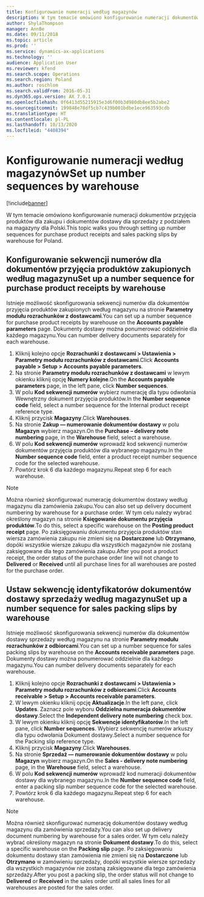 ```yaml
---
title: Konfigurowanie numeracji według magazynów
description: W tym temacie omówiono konfigurowanie numeracji dokumentów przyjęcia produktów dla zakupu i dokumentów dostawy dla sprzedaży z podziałem na magazyny dla Polski.
author: ShylaThompson
manager: AnnBe
ms.date: 09/11/2018
ms.topic: article
ms.prod: ''
ms.service: dynamics-ax-applications
ms.technology: ''
audience: Application User
ms.reviewer: kfend
ms.search.scope: Operations
ms.search.region: Poland
ms.author: roschlom
ms.search.validFrom: 2016-05-31
ms.dyn365.ops.version: AX 7.0.1
ms.openlocfilehash: 0f6413d55215915e3d6f00b3d980db8ee5b2abe2
ms.sourcegitcommit: 199848e78df5cb7c439b001bdbe1ece963593cdb
ms.translationtype: HT
ms.contentlocale: pl-PL
ms.lasthandoff: 10/13/2020
ms.locfileid: "4408394"
---
```

# <a name="set-up-number-sequences-by-warehouse"></a><span data-ttu-id="ed0e0-103">Konfigurowanie numeracji według magazynów</span><span class="sxs-lookup"><span data-stu-id="ed0e0-103">Set up number sequences by warehouse</span></span>

[!include[banner](../includes/banner.md)]

<span data-ttu-id="ed0e0-104">W tym temacie omówiono konfigurowanie numeracji dokumentów przyjęcia produktów dla zakupu i dokumentów dostawy dla sprzedaży z podziałem na magazyny dla Polski.</span><span class="sxs-lookup"><span data-stu-id="ed0e0-104">This topic walks you through setting up number sequences for purchase product receipts and sales packing slips by warehouse for Poland.</span></span>

## <a name="set-up-a-number-sequence-for-purchase-product-receipts-by-warehouse"></a><span data-ttu-id="ed0e0-105">Konfigurowanie sekwencji numerów dla dokumentów przyjęcia produktów zakupionych według magazynu</span><span class="sxs-lookup"><span data-stu-id="ed0e0-105">Set up a number sequence for purchase product receipts by warehouse</span></span>

<span data-ttu-id="ed0e0-106">Istnieje możliwość skonfigurowania sekwencji numerów dla dokumentów przyjęcia produktów zakupionych według magazynu na stronie **Parametry modułu rozrachunków z dostawcami**.</span><span class="sxs-lookup"><span data-stu-id="ed0e0-106">You can set up a number sequence for purchase product receipts by warehouse on the **Accounts payable parameters** page.</span></span> <span data-ttu-id="ed0e0-107">Dokumenty dostawy można ponumerować oddzielnie dla każdego magazynu.</span><span class="sxs-lookup"><span data-stu-id="ed0e0-107">You can number delivery documents separately for each warehouse.</span></span> 

1. <span data-ttu-id="ed0e0-108">Kliknij kolejno opcje **Rozrachunki z dostawcami > Ustawienia > Parametry modułu rozrachunków z dostawcami**.</span><span class="sxs-lookup"><span data-stu-id="ed0e0-108">Click **Accounts payable > Setup > Accounts payable parameters**.</span></span> 
2. <span data-ttu-id="ed0e0-109">Na stronie **Parametry modułu rozrachunków z dostawcami** w lewym okienku kliknij opcję **Numery kolejne**.</span><span class="sxs-lookup"><span data-stu-id="ed0e0-109">On the **Accounts payable parameters** page, in the left pane, click **Number sequences**.</span></span> 
3. <span data-ttu-id="ed0e0-110">W polu **Kod sekwencji numerów** wybierz numerację dla typu odwołania Wewnętrzny dokument przyjęcia produktów.</span><span class="sxs-lookup"><span data-stu-id="ed0e0-110">In the **Number sequence code** field, select a number sequence for the Internal product receipt reference type.</span></span> 
4. <span data-ttu-id="ed0e0-111">Kliknij przycisk **Magazyny**.</span><span class="sxs-lookup"><span data-stu-id="ed0e0-111">Click **Warehouses**.</span></span> 
5. <span data-ttu-id="ed0e0-112">Na stronie **Zakup — numerowanie dokumentów dostawy** w polu **Magazyn** wybierz magazyn.</span><span class="sxs-lookup"><span data-stu-id="ed0e0-112">On the **Purchase – delivery note numbering** page, in the **Warehouse** field, select a warehouse.</span></span> 
6. <span data-ttu-id="ed0e0-113">W polu **Kod sekwencji numerów** wprowadź kod sekwencji numerów dokumentów przyjęcia produktów dla wybranego magazynu.</span><span class="sxs-lookup"><span data-stu-id="ed0e0-113">In the **Number sequence code** field, enter a product receipt number sequence code for the selected warehouse.</span></span> 
7. <span data-ttu-id="ed0e0-114">Powtórz krok 6 dla każdego magazynu.</span><span class="sxs-lookup"><span data-stu-id="ed0e0-114">Repeat step 6 for each warehouse.</span></span> 

> [!NOTE]
> <span data-ttu-id="ed0e0-115">Można również skonfigurować numerację dokumentów dostawy według magazynu dla zamówienia zakupu.</span><span class="sxs-lookup"><span data-stu-id="ed0e0-115">You can also set up delivery document numbering by warehouse for a purchase order.</span></span> <span data-ttu-id="ed0e0-116">W tym celu należy wybrać określony magazyn na stronie **Księgowanie dokumentu przyjęcia produktów**.</span><span class="sxs-lookup"><span data-stu-id="ed0e0-116">To do this, select a specific warehouse on the **Posting product receipt** page.</span></span> <span data-ttu-id="ed0e0-117">Po zaksięgowaniu dokumentu przyjęcia produktów stan wiersza zamówienia zakupu nie zmieni się na **Dostarczone** lub **Otrzymano**, dopóki wszystkie wiersze zakupu dla wszystkich magazynów nie zostaną zaksięgowane dla tego zamówienia zakupu.</span><span class="sxs-lookup"><span data-stu-id="ed0e0-117">After you post a product receipt, the order status of the purchase order line will not change to **Delivered** or **Received** until all purchase lines for all warehouses are posted for the purchase order.</span></span> 

## <a name="set-up-a-number-sequence-for-sales-packing-slips-by-warehouse"></a><span data-ttu-id="ed0e0-118">Ustaw sekwencję identyfikatorów dokumentów dostawy sprzedaży według magazynu</span><span class="sxs-lookup"><span data-stu-id="ed0e0-118">Set up a number sequence for sales packing slips by warehouse</span></span>

<span data-ttu-id="ed0e0-119">Istnieje możliwość skonfigurowania sekwencji numerów dla dokumentów dostawy sprzedaży według magazynu na stronie **Parametry modułu rozrachunków z odbiorcami**.</span><span class="sxs-lookup"><span data-stu-id="ed0e0-119">You can set up a number sequence for sales packing slips by warehouse on the **Accounts receivable parameters** page.</span></span> <span data-ttu-id="ed0e0-120">Dokumenty dostawy można ponumerować oddzielnie dla każdego magazynu.</span><span class="sxs-lookup"><span data-stu-id="ed0e0-120">You can number delivery documents separately for each warehouse.</span></span> 

1. <span data-ttu-id="ed0e0-121">Kliknij kolejno opcje **Rozrachunki z dostawcami > Ustawienia > Parametry modułu rozrachunków z odbiorcami**.</span><span class="sxs-lookup"><span data-stu-id="ed0e0-121">Click **Accounts receivable > Setup > Accounts receivable parameters**.</span></span> 
2. <span data-ttu-id="ed0e0-122">W lewym okienku kliknij opcję **Aktualizacje**.</span><span class="sxs-lookup"><span data-stu-id="ed0e0-122">In the left pane, click **Updates**.</span></span> <span data-ttu-id="ed0e0-123">Zaznacz pole wyboru **Oddzielna numeracja dokumentów dostawy**.</span><span class="sxs-lookup"><span data-stu-id="ed0e0-123">Select the **Independent delivery note numbering** check box.</span></span> 
3. <span data-ttu-id="ed0e0-124">W lewym okienku kliknij opcję **Sekwencje identyfikatorów**.</span><span class="sxs-lookup"><span data-stu-id="ed0e0-124">In the left pane, click **Number sequences**.</span></span> <span data-ttu-id="ed0e0-125">Wybierz sekwencję numerów arkuszy dla typu odwołania Dokument dostawy.</span><span class="sxs-lookup"><span data-stu-id="ed0e0-125">Select a number sequence for the Packing slip reference type.</span></span> 
4. <span data-ttu-id="ed0e0-126">Kliknij przycisk **Magazyny**.</span><span class="sxs-lookup"><span data-stu-id="ed0e0-126">Click **Warehouses**.</span></span> 
5. <span data-ttu-id="ed0e0-127">Na stronie **Sprzedaż — numerowanie dokumentów dostawy** w polu **Magazyn** wybierz magazyn.</span><span class="sxs-lookup"><span data-stu-id="ed0e0-127">On the **Sales - delivery note numbering** page, in the **Warehouse** field, select a warehouse.</span></span> 
6. <span data-ttu-id="ed0e0-128">W polu **Kod sekwencji numerów** wprowadź kod numeracji dokumentów dostawy dla wybranego magazynu.</span><span class="sxs-lookup"><span data-stu-id="ed0e0-128">In the **Number sequence code** field, enter a packing slip number sequence code for the selected warehouse.</span></span> 
7. <span data-ttu-id="ed0e0-129">Powtórz krok 6 dla każdego magazynu.</span><span class="sxs-lookup"><span data-stu-id="ed0e0-129">Repeat step 6 for each warehouse.</span></span> 

> [!NOTE]
> <span data-ttu-id="ed0e0-130">Można również skonfigurować numerację dokumentów dostawy według magazynu dla zamówienia sprzedaży.</span><span class="sxs-lookup"><span data-stu-id="ed0e0-130">You can also set up delivery document numbering by warehouse for a sales order.</span></span> <span data-ttu-id="ed0e0-131">W tym celu należy wybrać określony magazyn na stronie **Dokument dostawy**.</span><span class="sxs-lookup"><span data-stu-id="ed0e0-131">To do this, select a specific warehouse on the **Packing slip** page.</span></span> <span data-ttu-id="ed0e0-132">Po zaksięgowaniu dokumentu dostawy stan zamówienia nie zmieni się na **Dostarczone** lub **Otrzymano** w zamówieniu sprzedaży, dopóki wszystkie wiersze sprzedaży dla wszystkich magazynów nie zostaną zaksięgowane dla tego zamówienia sprzedaży.</span><span class="sxs-lookup"><span data-stu-id="ed0e0-132">After you post a packing slip, the order status will not change to **Delivered** or **Received** in the sales order until all sales lines for all warehouses are posted for the sales order.</span></span> 
